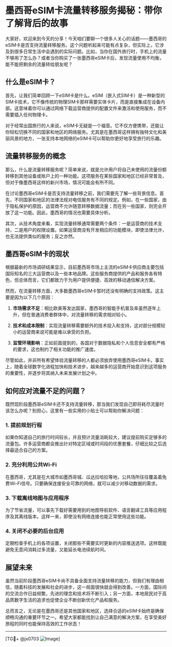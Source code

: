 # 墨西哥eSIM卡流量转移服务揭秘：带你了解背后的故事

大家好，欢迎来到今天的分享！今天咱们要聊一个很多人关心的话题——墨西哥的eSIM卡是否支持流量转移服务。这个问题听起来可能有点复杂，但实际上，它涉及到很多日常生活中会遇到的实际问题。比如，当你在国外旅行时，手机上的流量不够用了怎么办？或者当你购买了一张墨西哥eSIM卡后，发现流量使用不均衡，能不能把剩余的流量转给朋友呢？

## 什么是eSIM卡？

首先，让我们简单回顾一下eSIM卡是什么。eSIM（嵌入式SIM卡）是一种新型的SIM卡技术，它不像传统的物理SIM卡那样需要实体卡片，而是直接集成在设备内部。这意味着你可以通过网络下载运营商提供的配置文件来激活和使用服务，而不需要插入任何物理卡。

对于经常出国旅行的人来说，eSIM卡无疑是一个福音。它不仅方便携带，还能让你轻松切换不同的国家和地区的网络服务。尤其是在墨西哥这样拥有独特文化和美丽风景的地方，一张支持本地网络的eSIM卡可以帮助你更好地享受旅行的乐趣。

## 流量转移服务的概念

那么，什么是流量转移服务呢？简单来说，就是允许用户将自己未使用的流量份额转移到其他设备或账户上的一种功能。这项服务在某些国家和地区已经非常普及，但对于像墨西哥这样的新兴市场，情况可能会有所不同。

在讨论墨西哥eSIM卡是否支持流量转移之前，我们需要先了解一些背景信息。首先，不同国家和地区的法律法规对电信服务有不同的规定。例如，在一些国家，由于隐私保护的原因，运营商不允许随意转移数据流量；而在另一些国家，则完全开放了这一功能。因此，墨西哥的情况也需要具体分析。

其次，从技术角度来看，实现流量转移通常需要两个条件：一是运营商的技术支持，二是用户的权限设置。如果运营商没有开发相应的功能模块，即使法律允许，也无法提供类似的服务；反之亦然。

## 墨西哥eSIM卡的现状

根据最新的市场调研结果显示，目前墨西哥市场上主流的eSIM卡供应商主要包括国际知名的三大运营商以及一些本地品牌。这些服务商提供的产品和服务各有特色，但总体而言，它们都致力于为用户提供便捷、高效的移动通信解决方案。

然而，在流量转移方面，大多数墨西哥eSIM卡暂时还没有明确的支持政策。这主要是因为以下几个原因：

1. **市场需求不足**：相比欧美等发达国家，墨西哥的智能手机普及率虽然逐年上升，但在普通消费者群体中，对流量转移的需求相对较小。
   
2. **技术和成本限制**：实现流量转移需要额外的技术投入和支持，这对部分规模较小的运营商来说可能是难以承受的负担。

3. **监管环境影响**：正如前面提到的，各国对于数据隐私和个人信息安全都有严格的要求，这也制约了相关功能的推广速度。

尽管如此，并非所有希望体验流量转移的人都必须放弃使用墨西哥eSIM卡。事实上，随着全球数字化进程加快和技术进步，越来越多的运营商开始意识到这项服务的重要性，并逐步将其纳入未来发展计划之中。

## 如何应对流量不足的问题？

既然现阶段墨西哥eSIM卡还不支持流量转移，那当我们发现自己即将耗尽流量时该怎么办呢？别担心，这里有一些实用的小贴士可以帮助你解决问题：

### 1. 提前规划行程
如果你知道自己的旅行时间较长，并且预计流量消耗较大，建议提前购买足够多的流量包。许多运营商都会推出针对特定区域或时间段的优惠套餐，仔细比较之后选择最适合自己的方案。

### 2. 充分利用公共Wi-Fi
在墨西哥，尤其是在大城市如墨西哥城、瓜达拉哈拉等地，公共场所往往覆盖着免费Wi-Fi信号。只要确保连接安全可靠的网络，就可以减少对移动数据的需求。

### 3. 下载离线地图与应用程序
为了节省流量，可以事先下载好需要用到的地图导航软件、语言翻译工具等应用程序及其离线版本。这样一来，即使没有网络连接也能正常使用这些功能。

### 4. 关闭不必要的后台应用
定期检查手机上的各项设置，关闭那些不需要实时更新的内容推送选项。这样既能避免无意间消耗过多流量，又能延长电池续航时间。

## 展望未来

虽然当前阶段墨西哥eSIM卡尚不具备全面支持流量转移的能力，但我们有理由相信，随着科技的发展和社会的进步，这一局面很快就会得到改善。一方面，国际间的交流合作日益频繁，先进的理念和技术将不断引入；另一方面，本地居民对于高品质数字生活的追求也促使企业不断创新优化产品和服务。

总而言之，无论是在墨西哥还是其他国家和地区，选择合适的eSIM卡始终是确保顺畅沟通的重要环节之一。希望大家都能找到让自己满意的解决方案，在享受美好旅程的同时也能保持高效的工作状态！

---

[TG💪+ @jx0703 ![Image](https://github.com/user-attachments/assets/dbca1d08-cadb-493c-b0ec-ad6f7a83f270)]
